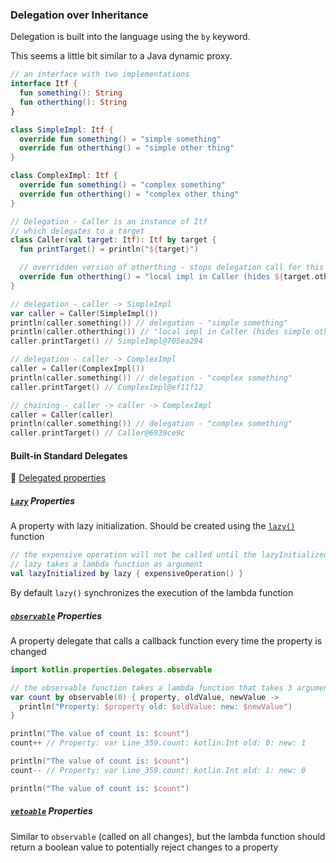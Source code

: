### Delegation over Inheritance

Delegation is built into the language using the `by` keyword.

This seems a little bit similar to a Java dynamic proxy.

```kotlin
// an interface with two implementations
interface Itf {
  fun something(): String
  fun otherthing(): String
}

class SimpleImpl: Itf {
  override fun something() = "simple something"
  override fun otherthing() = "simple other thing"
}

class ComplexImpl: Itf {
  override fun something() = "complex something"
  override fun otherthing() = "complex other thing"
}

// Delegation - Caller is an instance of Itf
// which delegates to a target
class Caller(val target: Itf): Itf by target {
  fun printTarget() = println("${target}")

  // overridden version of otherthing - stops delegation call for this operation
  override fun otherthing() = "local impl in Caller (hides ${target.otherthing()})"
}

// delegation - caller -> SimpleImpl
var caller = Caller(SimpleImpl())
println(caller.something()) // delegation - "simple something"
println(caller.otherthing()) // "local impl in Caller (hides simple other thing)"
caller.printTarget() // SimpleImpl@705ea294

// delegation - caller -> ComplexImpl
caller = Caller(ComplexImpl())
println(caller.something()) // delegation - "complex something"
caller.printTarget() // ComplexImpl@ef11f12

// chaining - caller -> caller -> ComplexImpl
caller = Caller(caller)
println(caller.something()) // delegation - "complex something"
caller.printTarget() // Caller@6939ce9c
```

#### Built-in Standard Delegates

🔗 [Delegated properties﻿](https://kotlinlang.org/docs/delegated-properties.html)

##### [`Lazy`](https://kotlinlang.org/api/latest/jvm/stdlib/kotlin/-lazy/) Properties

A property with lazy initialization. Should be created using the [`lazy()`](https://kotlinlang.org/api/latest/jvm/stdlib/kotlin/lazy.html#kotlin$lazy(kotlin.Function0((kotlin.lazy.T)))) function

```kotlin
// the expensive operation will not be called until the lazyInitialized variable is read/needed
// lazy takes a lambda function as argument
val lazyInitialized by lazy { expensiveOperation() }
```

By default `lazy()` synchronizes the execution of the lambda function

##### [`observable`](https://kotlinlang.org/api/latest/jvm/stdlib/kotlin.properties/-delegates/observable.html) Properties

A property delegate that calls a callback function every time the property is changed

```kotlin
import kotlin.properties.Delegates.observable

// the observable function takes a lambda function that takes 3 arguments
var count by observable(0) { property, oldValue, newValue ->
  println("Property: $property old: $oldValue: new: $newValue")
}

println("The value of count is: $count")
count++ // Property: var Line_359.count: kotlin.Int old: 0: new: 1

println("The value of count is: $count")
count-- // Property: var Line_359.count: kotlin.Int old: 1: new: 0

println("The value of count is: $count")
```

##### [`vetoable`](https://kotlinlang.org/api/latest/jvm/stdlib/kotlin.properties/-delegates/vetoable.html) Properties

Similar to `observable` (called on all changes), but the lambda function should return a boolean value to potentially reject changes to a property

